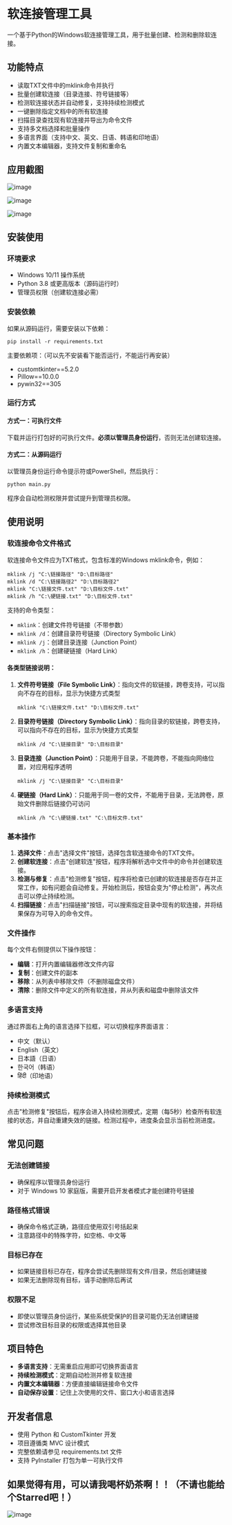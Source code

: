 # 软连接管理工具

一个基于Python的Windows软连接管理工具，用于批量创建、检测和删除软连接。

## 功能特点

- 读取TXT文件中的mklink命令并执行
- 批量创建软连接（目录连接、符号链接等）
- 检测软连接状态并自动修复，支持持续检测模式
- 一键删除指定文档中的所有软连接
- 扫描目录查找现有软连接并导出为命令文件
- 支持多文档选择和批量操作
- 多语言界面（支持中文、英文、日语、韩语和印地语）
- 内置文本编辑器，支持文件复制和重命名

## 应用截图

![image](https://github.com/user-attachments/assets/d00dca97-7da5-469a-876d-47b22d70459e)

![image](https://github.com/user-attachments/assets/3aed8e13-ebea-4cc1-8479-1cbee8cc53cf)

![image](https://github.com/user-attachments/assets/b4d692a1-535a-4148-9f4c-af3ed805c1f0)

## 安装使用

### 环境要求

- Windows 10/11 操作系统
- Python 3.8 或更高版本（源码运行时）
- 管理员权限（创建软连接必需）

### 安装依赖

如果从源码运行，需要安装以下依赖：

```
pip install -r requirements.txt
```

主要依赖项：（可以先不安装看下能否运行，不能运行再安装）
- customtkinter==5.2.0
- Pillow==10.0.0
- pywin32==305

### 运行方式

#### 方式一：可执行文件

下载并运行打包好的可执行文件。**必须以管理员身份运行**，否则无法创建软连接。

#### 方式二：从源码运行

以管理员身份运行命令提示符或PowerShell，然后执行：

```
python main.py
```

程序会自动检测权限并尝试提升到管理员权限。

## 使用说明

### 软连接命令文件格式

软连接命令文件应为TXT格式，包含标准的Windows mklink命令，例如：

```
mklink /j "C:\链接路径" "D:\目标路径"
mklink /d "C:\链接路径2" "D:\目标路径2"
mklink "C:\链接文件.txt" "D:\目标文件.txt"
mklink /h "C:\硬链接.txt" "D:\目标文件.txt"
```

支持的命令类型：
- `mklink`：创建文件符号链接（不带参数）
- `mklink /d`：创建目录符号链接（Directory Symbolic Link）
- `mklink /j`：创建目录连接（Junction Point）
- `mklink /h`：创建硬链接（Hard Link）

#### 各类型链接说明：

1. **文件符号链接（File Symbolic Link）**：指向文件的软链接，跨卷支持，可以指向不存在的目标，显示为快捷方式类型
   ```
   mklink "C:\链接文件.txt" "D:\目标文件.txt"
   ```

2. **目录符号链接（Directory Symbolic Link）**：指向目录的软链接，跨卷支持，可以指向不存在的目标，显示为快捷方式类型
   ```
   mklink /d "C:\链接目录" "D:\目标目录"
   ```

3. **目录连接（Junction Point）**：只能用于目录，不能跨卷，不能指向网络位置，对应用程序透明
   ```
   mklink /j "C:\链接目录" "C:\目标目录"
   ```

4. **硬链接（Hard Link）**：只能用于同一卷的文件，不能用于目录，无法跨卷，原始文件删除后链接仍可访问
   ```
   mklink /h "C:\硬链接.txt" "C:\目标文件.txt"
   ```

### 基本操作

1. **选择文件**：点击"选择文件"按钮，选择包含软连接命令的TXT文件。
2. **创建软连接**：点击"创建软连"按钮，程序将解析选中文件中的命令并创建软连接。
3. **检测与修复**：点击"检测修复"按钮，程序将检查已创建的软连接是否存在并正常工作，如有问题会自动修复。开始检测后，按钮会变为"停止检测"，再次点击可以停止持续检测。
4. **扫描链接**：点击"扫描链接"按钮，可以搜索指定目录中现有的软连接，并将结果保存为可导入的命令文件。

### 文件操作

每个文件右侧提供以下操作按钮：
- **编辑**：打开内置编辑器修改文件内容
- **复制**：创建文件的副本
- **移除**：从列表中移除文件（不删除磁盘文件）
- **清除**：删除文件中定义的所有软连接，并从列表和磁盘中删除该文件

### 多语言支持

通过界面右上角的语言选择下拉框，可以切换程序界面语言：
- 中文（默认）
- English（英文）
- 日本語（日语）
- 한국어（韩语）
- हिंदी（印地语）

### 持续检测模式

点击"检测修复"按钮后，程序会进入持续检测模式，定期（每5秒）检查所有软连接的状态，并自动重建失效的链接。检测过程中，进度条会显示当前检测进度。

## 常见问题

### 无法创建链接
- 确保程序以管理员身份运行
- 对于 Windows 10 家庭版，需要开启开发者模式才能创建符号链接

### 路径格式错误
- 确保命令格式正确，路径应使用双引号括起来
- 注意路径中的特殊字符，如空格、中文等

### 目标已存在
- 如果链接目标已存在，程序会尝试先删除现有文件/目录，然后创建链接
- 如果无法删除现有目标，请手动删除后再试

### 权限不足
- 即使以管理员身份运行，某些系统受保护的目录可能仍无法创建链接
- 尝试修改目标目录的权限或选择其他目录

## 项目特色

- **多语言支持**：无需重启应用即可切换界面语言
- **持续检测模式**：定期自动检测并修复软连接
- **内置文本编辑器**：方便直接编辑链接命令文件
- **自动保存设置**：记住上次使用的文件、窗口大小和语言选择

## 开发者信息

- 使用 Python 和 CustomTkinter 开发
- 项目遵循类 MVC 设计模式
- 完整依赖请参见 requirements.txt 文件
- 支持 PyInstaller 打包为单一可执行文件

## 如果觉得有用，可以请我喝杯奶茶啊！！（不请也能给个Starred吧！）

![image](https://github.com/user-attachments/assets/824455e5-923c-47c0-a399-88c2df41d9d2)

